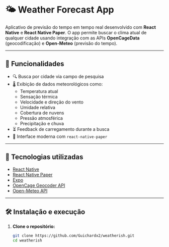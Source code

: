 # 🌤️ Weather Forecast App

Aplicativo de previsão do tempo em tempo real desenvolvido com **React Native** e **React Native Paper**. O app permite buscar o clima atual de qualquer cidade usando integração com as APIs **OpenCageData** (geocodificação) e **Open-Meteo** (previsão do tempo).

---

## 📱 Funcionalidades

- 🔍 Busca por cidade via campo de pesquisa
- 🌡️ Exibição de dados meteorológicos como:
  - Temperatura atual
  - Sensação térmica
  - Velocidade e direção do vento
  - Umidade relativa
  - Cobertura de nuvens
  - Pressão atmosférica
  - Precipitação e chuva
- ⏳ Feedback de carregamento durante a busca
- 🎨 Interface moderna com `react-native-paper`

---

## 🚀 Tecnologias utilizadas

- [React Native](https://reactnative.dev/)
- [React Native Paper](https://callstack.github.io/react-native-paper/)
- [Expo](https://expo.dev/)
- [OpenCage Geocoder API](https://opencagedata.com/)
- [Open-Meteo API](https://open-meteo.com/)

---

## 🛠️ Instalação e execução

1. **Clone o repositório:**
   ```bash
   git clone https://github.com/Guichardx2/weatherish.git
   cd weatherish
